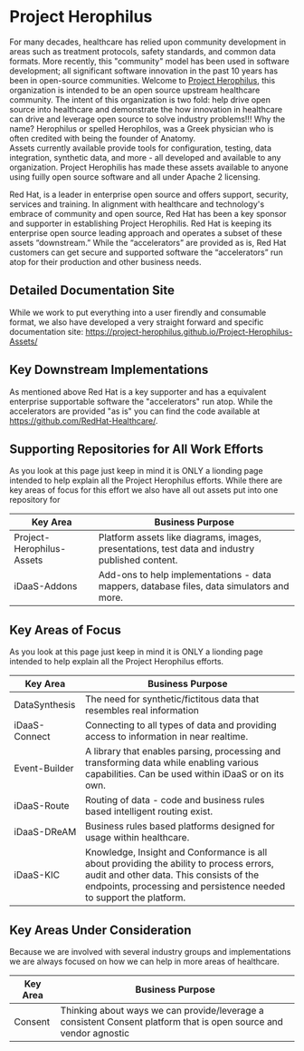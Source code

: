 # Project Herophilus

For many decades, healthcare has relied upon community development in areas such as treatment protocols, safety standards, 
and common data formats.  More recently, this "community" model has been used in software development; all significant 
software innovation in the past 10 years has been in open-source communities. Welcome to [Project Herophilus](https://en.wikipedia.org/wiki/Herophilos), this organization is intended to be an open source upstream healthcare community. The intent of this organization is two fold:
help drive open source into healthcare and demonstrate the how innovation in healthcare can drive and leverage open source to solve industry problems!!! 
Why the name? Herophilus or spelled Herophilos, was a Greek physician who is often credited with being the founder of Anatomy.  
Assets currently available provide tools for configuration, testing, data integration, synthetic data, and more - all developed and available to any organization.  Project Herophilis has made these assets available to anyone using fuilly open source software and all under Apache 2 licensing. 

Red Hat, is a leader in enterprise open source and offers support, security, services and training. In alignment with healthcare and technology's embrace of community and open source, Red Hat has been a key sponsor and supporter in establishing Project Herophilis. Red Hat is keeping its enterprise open source leading approach and operates a subset of these assets “downstream.” While the “accelerators” are provided as is, Red Hat customers can get secure and supported software the “accelerators” run atop for their production and other business needs. 

## Detailed Documentation Site
While we work to put everything into a user firendly and consumable format, we also have developed a very straight forward and specific documentation site: https://project-herophilus.github.io/Project-Herophilus-Assets/

## Key Downstream Implementations
As mentioned above Red Hat is a key supporter and has a equivalent enterprise supportable software the "accelerators" run atop. While the accelerators are provided "as is" you can find the code available at  https://github.com/RedHat-Healthcare/.


## Supporting Repositories for All Work Efforts
As you look at this page just keep in mind it is ONLY a lionding page intended to help explain all the Project Herophilus 
efforts. While there are key areas of focus for this effort we also have all out assets put into one repository for 

| Key Area | Business Purpose |
|----------|------------------|
|Project-Herophilus-Assets| Platform assets like diagrams, images, presentations, test data and industry published content.| 
|iDaaS-Addons|Add-ons to help implementations - data mappers, database files, data simulators and more.|

## Key Areas of Focus
As you look at this page just keep in mind it is ONLY a lionding page intended to help explain all the Project Herophilus 
efforts. 

| Key Area | Business Purpose |
|----------|------------------|
|DataSynthesis| The need for synthetic/fictitous data that resembles real information| 
|iDaaS-Connect| Connecting to all types of data and providing access to information in near realtime. |
|Event-Builder| A library that enables parsing, processing and transforming data while enabling various capabilities. Can be used within iDaaS or on its own. |
|iDaaS-Route| Routing of data - code and business rules based intelligent routing exist. |
|iDaaS-DReAM| Business rules based platforms designed for usage within healthcare. |
|iDaaS-KIC| Knowledge, Insight and Conformance is all about providing the ability to process errors, audit and other data. This consists of the endpoints, processing and persistence needed to support the platform.|

## Key Areas Under Consideration
Because we are involved with several industry groups and implementations we are always focused on how we can help in
more areas of healthcare.

| Key Area | Business Purpose |
|----------|------------------|
|Consent| Thinking about ways we can provide/leverage a consistent Consent platform that is open source and vendor agnostic|
